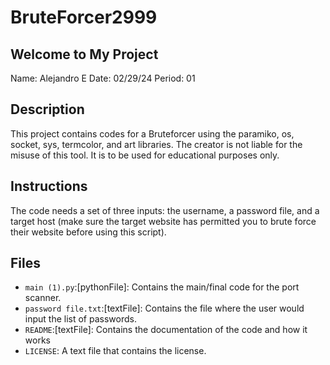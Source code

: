 # BruteForcer2999

## Welcome to My Project
Name: Alejandro E
Date: 02/29/24
Period: 01

## Description
This project contains codes for a Bruteforcer using the paramiko, os, socket, sys, termcolor, and art libraries. The creator is not liable for the misuse of this tool. It is to be used for educational purposes only.

## Instructions
The code needs a set of three inputs: the username, a password file, and a target host (make sure the target website has permitted you to brute force their website before using this script).

## Files
- `main (1).py`:[pythonFile]: Contains the main/final code for the port scanner.
- `password file.txt`:[textFile]: Contains the file where the user would input the list of passwords.
- `README`:[textFile]: Contains the documentation of the code and how it works
- `LICENSE`: A text file that contains the license.
